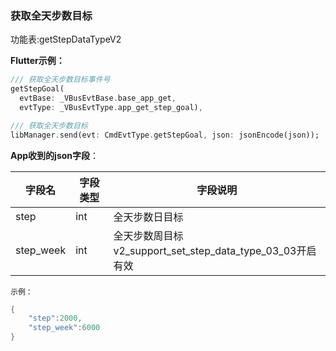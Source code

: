 ### 获取全天步数目标


功能表:getStepDataTypeV2

**Flutter示例：**

```dart
/// 获取全天步数目标事件号
getStepGoal(
  evtBase: _VBusEvtBase.base_app_get,
  evtType: _VBusEvtType.app_get_step_goal),

/// 获取全天步数目标
libManager.send(evt: CmdEvtType.getStepGoal, json: jsonEncode(json));
```



**App收到的json字段**：

| 字段名    | 字段类型 | 字段说明                                                     |
| --------- | -------- | ------------------------------------------------------------ |
| step      | int      | 全天步数日目标                                               |
| step_week | int      | 全天步数周目标<br />v2_support_set_step_data_type_03_03开启 有效 |

`示例：`

```c
{
    "step":2000,
    "step_week":6000
}
```
